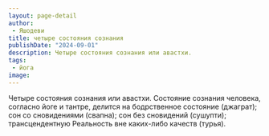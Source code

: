 ```yaml
---
layout: page-detail
author:
 - Яшодеви
title: четыре состояния сознания
publishDate: "2024-09-01"
description: Четыре состояния сознания или авастхи.
tags:
 - йога
image: 
---
```


Четыре состояния сознания или авастхи.
Состояние сознания человека, согласно йоге и тантре, делится на бодрственное состояние (джаграт); сон со сновидениями (свапна); сон без сновидений (сушупти); трансцендентную Реальность вне каких-либо качеств (турья).

